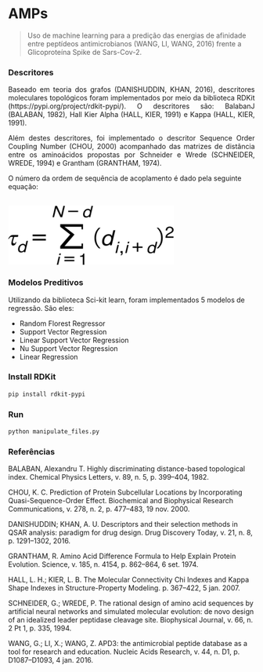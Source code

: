 # AMPs

> Uso de machine learning para a predição das energias de afinidade entre 
> peptídeos antimicrobianos (WANG, LI, WANG, 2016) frente a Glicoproteína 
> Spike de Sars-Cov-2.

### Descritores

<div align="justify">
    <p> Baseado em teoria dos grafos (DANISHUDDIN, KHAN, 2016), 
        descritores moleculares topológicos foram implementados por meio 
        da biblioteca RDKit (https://pypi.org/project/rdkit-pypi/). 
        O descritores são: BalabanJ (BALABAN, 1982), Hall Kier Alpha 
        (HALL, KIER, 1991) e Kappa (HALL, KIER, 1991).<br/>
    </p>
    <p> Além destes descritores, foi implementado o descritor Sequence 
        Order Coupling Number (CHOU, 2000) acompanhado 
        das matrizes de distância entre os aminoácidos propostas 
        por Schneider e Wrede (SCHNEIDER, WREDE, 1994) e Grantham 
        (GRANTHAM, 1974).<br/>
    </p>
</div>

<div>
    <p>
        O número da ordem de sequência de acoplamento é dado pela 
        seguinte equação:<br/><br/>
    </p>
    <a href="https://doi.org/10.1006/bbrc.2000.3815" target="_blank"> 
        <img src="img/socnumber.png" alt="git" width="338" 
        height="120"/>
    </a>
    <b></b>
</div>

### Modelos Preditivos
Utilizando da biblioteca Sci-kit learn, foram implementados 5 modelos de
regressão. São eles:

* Random Florest Regressor
* Support Vector Regression
* Linear Support Vector Regression
* Nu Support Vector Regression
* Linear Regression

### Install RDKit
```bash
pip install rdkit-pypi
```

### Run
```bash
python manipulate_files.py
```

### Referências 

BALABAN, Alexandru T. Highly discriminating distance-based topological index. Chemical Physics Letters, v. 89, n. 5, p. 399–404, 1982.

CHOU, K. C. Prediction of Protein Subcellular Locations by Incorporating Quasi-Sequence-Order Effect. Biochemical and Biophysical Research Communications, v. 278, n. 2, p. 477–483, 19 nov. 2000.

DANISHUDDIN; KHAN, A. U. Descriptors and their selection methods in QSAR analysis: paradigm for drug design. Drug Discovery Today, v. 21, n. 8, p. 1291–1302, 2016.

GRANTHAM, R. Amino Acid Difference Formula to Help Explain Protein Evolution. Science, v. 185, n. 4154, p. 862–864, 6 set. 1974.

HALL, L. H.; KIER, L. B. The Molecular Connectivity Chi Indexes and Kappa Shape Indexes in Structure-Property Modeling. p. 367–422, 5 jan. 2007.

SCHNEIDER, G.; WREDE, P. The rational design of amino acid sequences by artificial neural networks and simulated molecular evolution: de novo design of an idealized leader peptidase cleavage site. Biophysical Journal, v. 66, n. 2 Pt 1, p. 335, 1994.

WANG, G.; LI, X.; WANG, Z. APD3: the antimicrobial peptide database as a tool for research and education. Nucleic Acids Research, v. 44, n. D1, p. D1087–D1093, 4 jan. 2016.